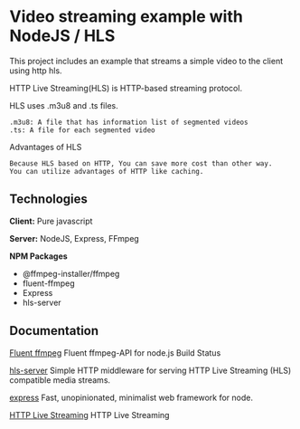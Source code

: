 
# Video streaming example with NodeJS / HLS


This project includes an example that streams a simple video to the client using http hls.

HTTP Live Streaming(HLS) is HTTP-based streaming protocol.


HLS uses .m3u8 and .ts files.

    .m3u8: A file that has information list of segmented videos
    .ts: A file for each segmented video

Advantages of HLS

    Because HLS based on HTTP, You can save more cost than other way.
    You can utilize advantages of HTTP like caching.


## Technologies

**Client:** Pure javascript

**Server:** NodeJS, Express, FFmpeg

**NPM Packages** 
- @ffmpeg-installer/ffmpeg
- fluent-ffmpeg
- Express
- hls-server
## Documentation

[Fluent ffmpeg](https://www.npmjs.com/package/fluent-ffmpeg) Fluent ffmpeg-API for node.js Build Status

[hls-server](https://www.npmjs.com/package/hls-server) Simple HTTP middleware for serving HTTP Live Streaming (HLS) compatible media streams.

[express](https://www.npmjs.com/package/express) Fast, unopinionated, minimalist web framework for node.

[HTTP Live Streaming](https://developer.apple.com/documentation/http_live_streaming) HTTP Live Streaming